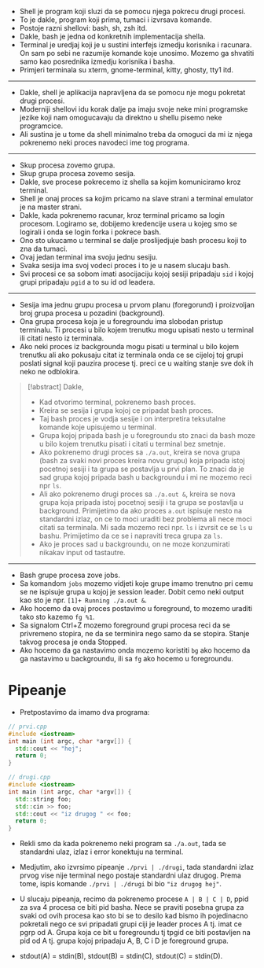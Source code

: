 - Shell je program koji sluzi da se pomocu njega pokrecu drugi procesi.
- To je dakle, program koji prima, tumaci i izvrsava komande.
- Postoje razni shellovi: bash, sh, zsh itd.
- Dakle, bash je jedna od konkretnih implementacija shella.
- Terminal je uredjaj koji je u sustini interfejs izmedju korisnika i racunara. On sam po sebi ne razumije komande koje unosimo. Mozemo ga shvatiti samo kao posrednika izmedju korisnika i basha.
- Primjeri terminala su xterm, gnome-terminal, kitty, ghosty, tty1 itd.

---
- Dakle, shell je aplikacija napravljena da se pomocu nje mogu pokretat drugi procesi.
- Moderniji shellovi idu korak dalje pa imaju svoje neke mini programske jezike koji nam omogucavaju da direktno u shellu pisemo neke programcice.
- Ali sustina je u tome da shell minimalno treba da omoguci da mi iz njega pokrenemo neki proces navodeci ime tog programa.

---
- Skup procesa zovemo grupa.
- Skup grupa procesa zovemo sesija.
- Dakle, sve procese pokrecemo iz shella sa kojim komuniciramo kroz terminal.
- Shell je onaj proces sa kojim pricamo na slave strani a terminal emulator je na master strani.
- Dakle, kada pokrenemo racunar, kroz terminal pricamo sa login procesom. Logiramo se, dobijemo kredencije usera u kojeg smo se logirali i onda se login forka i pokrece bash.
- Ono sto ukucamo u terminal se dalje proslijedjuje bash procesu koji to zna da tumaci.
- Ovaj jedan terminal ima svoju jednu sesiju.
- Svaka sesija ima svoj vodeci proces i to je u nasem slucaju bash.
- Svi procesi ce sa sobom imati asocijaciju kojoj sesiji pripadaju `sid` i kojoj grupi pripadaju `pgid` a to su id od leadera.

---

- Sesija ima jednu grupu procesa u prvom planu (foregorund) i proizvoljan broj grupa procesa u pozadini (background).
- Ona grupa procesa koja je u foregroundu ima slobodan pristup terminalu. Ti procesi u bilo kojem trenutku mogu upisati nesto u terminal ili citati nesto iz terminala.
- Ako neki proces iz backgrounda mogu pisati u terminal u bilo kojem trenutku ali ako pokusaju citat iz terminala onda ce se cijeloj toj grupi poslati signal koji pauzira procese tj. preci ce u waiting stanje sve dok ih neko ne odblokira.

>[!abstract] Dakle,
> - Kad otvorimo terminal, pokrenemo bash proces.
> - Kreira se sesija i grupa kojoj ce pripadat bash proces.
> - Taj bash proces je vodja sesije i on interpretira teksutalne komande koje upisujemo u terminal.
> - Grupa kojoj pripada bash je u foregroundu sto znaci da bash moze u bilo kojem trenutku pisati i citati u terminal bez smetnje.
> - Ako pokrenemo drugi proces sa `./a.out`, kreira se nova grupa (bash za svaki novi proces kreira novu grupu) koja pripada istoj pocetnoj sesiji i ta grupa se postavlja u prvi plan. To znaci da je sad grupa kojoj pripada bash u backgroundu i mi ne mozemo reci npr `ls`.
> - Ali ako pokrenemo drugi proces sa `./a.out &`, kreira se nova grupa koja pripada istoj pocetnoj sesiji i ta grupa se postavlja u background. Primijetimo da ako proces `a.out` ispisuje nesto na standardni izlaz, on ce to moci uraditi bez problema ali nece moci citati sa terminala. Mi sada mozemo reci npr. `ls` i izvrsit ce se `ls` u bashu. Primijetimo da ce se i napraviti treca grupa za `ls`.
> - Ako je proces sad u backgroundu, on ne moze konzumirati nikakav input od tastautre.

---

- Bash grupe procesa zove jobs.
- Sa komandom `jobs` mozemo vidjeti koje grupe imamo trenutno pri cemu se ne ispisuje grupa u kojoj je session leader. Dobit cemo neki output kao sto je npr. `[1]+ Running ./a.out &`.
- Ako hocemo da ovaj proces postavimo u foreground, to mozemo uraditi tako sto kazemo `fg %1`.
- Sa signalom Ctrl+Z mozemo foreground grupi procesa reci da se privremeno stopira, ne da se terminira nego samo da se stopira. Stanje takvog procesa je onda Stopped. 
- Ako hocemo da ga nastavimo onda mozemo koristiti `bg` ako hocemo da ga nastavimo u backgroundu, ili sa `fg` ako hocemo u foregroundu. 

# Pipeanje

- Pretpostavimo da imamo dva programa:
```cpp
// prvi.cpp
#include <iostream>
int main (int argc, char *argv[]) {
  std::cout << "hej";
  return 0;
}

// drugi.cpp
#include <iostream>
int main (int argc, char *argv[]) {
  std::string foo;
  std::cin >> foo;
  std::cout << "iz drugog " << foo;
  return 0;
}
```

- Rekli smo da kada pokrenemo neki program sa `./a.out`, tada se standardni ulaz, izlaz i error konektuju na terminal.
- Medjutim, ako izvrsimo pipeanje `./prvi | ./drugi`, tada standardni izlaz prvog vise nije terminal nego postaje standardni ulaz drugog. Prema tome, ispis komande `./prvi | ./drugi` bi bio `"iz drugog hej"`.

- U slucaju pipeanja, recimo da pokrenemo procese `A | B | C | D`, ppid za sva 4 procesa ce biti pid basha. Nece se praviti posebna grupa za svaki od ovih procesa kao sto bi se to desilo kad bismo ih pojedinacno pokretali nego ce svi pripadati grupi ciji je leader proces A tj. imat ce pgrp od A. Grupa koja ce bit u foregroundu tj tpgid ce biti postavljen na pid od A tj. grupa kojoj pripadaju A, B, C i D je foreground grupa.
- stdout(A) = stdin(B), stdout(B) = stdin(C), stdout(C) = stdin(D).

